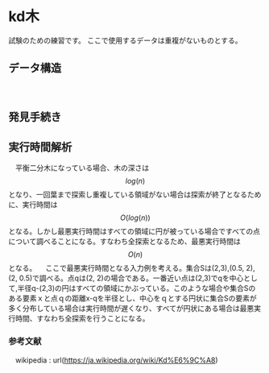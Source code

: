 # kd木
試験のための練習です。
ここで使用するデータは重複がないものとする。

## データ構造
　

## 発見手続き

## 実行時間解析
　平衡二分木になっている場合、木の深さは$$log(n)$$となり、一回葉まで探索し重複している領域がない場合は探索が終了となるために、実行時間は$$O(log(n))$$となる。しかし最悪実行時間はすべての領域に円が被っている場合ですべての点について調べることになる。すなわち全探索となるため、最悪実行時間は$$O(n)$$となる。
　ここで最悪実行時間となる入力例を考える。集合Sは(2,3),(0.5, 2),(2, 0.5)で調べる。点qは(2, 2)の場合である。一番近い点は(2,3)でqを中心として,半径q-(2,3)の円はすべての領域にかぶっている。このような場合や集合Sのある要素ｘと点ｑの距離x-qを半径とし、中心をｑとする円状に集合Sの要素が多く分布している場合は実行時間が遅くなり、すべてが円状にある場合は最悪実行時間、すなわち全探索を行うことになる。


### 参考文献
　wikipedia : url(https://ja.wikipedia.org/wiki/Kd%E6%9C%A8)